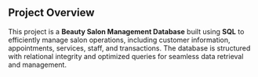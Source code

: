 <section>
    <h1>Project Overview</h1>
    <p>
        This project is a <strong>Beauty Salon Management Database</strong> built using <strong>SQL</strong> to efficiently 
        manage salon operations, including customer information, appointments, services, staff, and transactions. 
        The database is structured with relational integrity and optimized queries for seamless data retrieval and management.
    </p>
</section>
